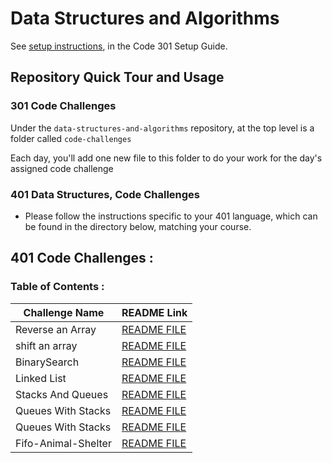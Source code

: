 # Data Structures and Algorithms

See [setup instructions](https://codefellows.github.io/setup-guide/code-301/3-code-challenges), in the Code 301 Setup Guide.

## Repository Quick Tour and Usage

### 301 Code Challenges

Under the `data-structures-and-algorithms` repository, at the top level is a folder called `code-challenges`

Each day, you'll add one new file to this folder to do your work for the day's assigned code challenge


### 401 Data Structures, Code Challenges

* Please follow the instructions specific to your 401 language, which can be found in the directory below, matching your course.

## 401 Code Challenges : 

### Table of Contents :

Challenge Name    | README Link
------------------|------------------------------------------------------------------------------------------------------------
Reverse an Array  | [README FILE](https://github.com/yasmeenokh/data-structures-and-algorithms/blob/main/array-reverse/README.md)
shift an array    | [README FILE](https://github.com/yasmeenokh/data-structures-and-algorithms/blob/main/array-shift/README.md)
BinarySearch   | [README FILE](https://github.com/yasmeenokh/data-structures-and-algorithms/blob/main/BinarySearch/README.md)
Linked List   | [README FILE](https://github.com/yasmeenokh/data-structures-and-algorithms/tree/main/javascript/Data-Structures/linked-list)
Stacks And Queues   | [README FILE](https://github.com/yasmeenokh/data-structures-and-algorithms/blob/stack-and-queue/javascript/Data-Structures/stacksAndQueues/README.md)
Queues With Stacks   | [README FILE](https://github.com/yasmeenokh/data-structures-and-algorithms/blob/main/javascript/Data-Structures/queueWithStacks/README.md)
Queues With Stacks   | [README FILE](https://github.com/yasmeenokh/data-structures-and-algorithms/blob/main/javascript/Data-Structures/queueWithStacks/README.md)
Fifo-Animal-Shelter  | [README FILE](https://github.com/yasmeenokh/data-structures-and-algorithms/blob/main/javascript/Data-Structures/fifoAnimalShelter/README.md)
